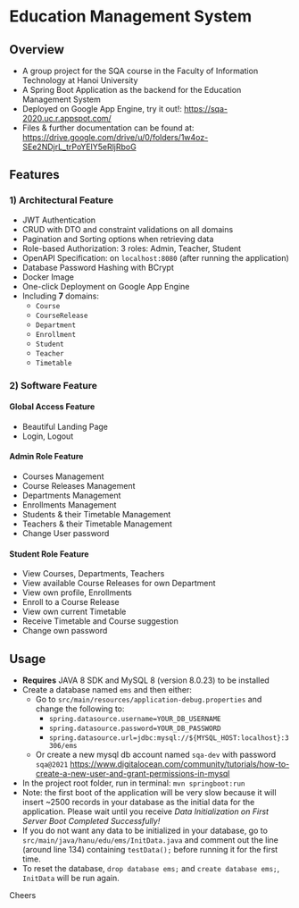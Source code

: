# Education Management System

**<h2>Overview</h2>**
- A group project for the SQA course in the Faculty of Information Technology at Hanoi University
- A Spring Boot Application as the backend for the Education Management System
- Deployed on Google App Engine, try it out!: https://sqa-2020.uc.r.appspot.com/
- Files & further documentation can be found at: https://drive.google.com/drive/u/0/folders/1w4oz-SEe2NDjrL_trPoYElY5eRljRboG

**<h2>Features</h2>**
**<h3>1) Architectural Feature</h3>**
- JWT Authentication
- CRUD with DTO and constraint validations on all domains
- Pagination and Sorting options when retrieving data
- Role-based Authorization: 3 roles: Admin, Teacher, Student
- OpenAPI Specification: on `localhost:8080` (after running the application)
- Database Password Hashing with BCrypt
- Docker Image
- One-click Deployment on Google App Engine
- Including **7** domains:
  - `Course`
  - `CourseRelease`
  - `Department`
  - `Enrollment`
  - `Student`
  - `Teacher`
  - `Timetable`

**<h3>2) Software Feature</h3>**

**<h4>Global Access Feature</h4>**
- Beautiful Landing Page
- Login, Logout

**<h4>Admin Role Feature</h4>**
- Courses Management
- Course Releases Management
- Departments Management
- Enrollments Management
- Students & their Timetable Management
- Teachers & their Timetable Management
- Change User password

**<h4>Student Role Feature</h4>**
- View Courses, Departments, Teachers
- View available Course Releases for own Department
- View own profile, Enrollments
- Enroll to a Course Release
- View own current Timetable
- Receive Timetable and Course suggestion
- Change own password

**<h2>Usage</h2>**
- **Requires** JAVA 8 SDK and MySQL 8 (version 8.0.23) to be installed
- Create a database named `ems` and then either:
  - Go to `src/main/resources/application-debug.properties` and change the following to:
    - `spring.datasource.username=YOUR_DB_USERNAME`
    - `spring.datasource.password=YOUR_DB_PASSWORD`
    - `spring.datasource.url=jdbc:mysql://${MYSQL_HOST:localhost}:3306/ems`
  - Or create a new mysql db account named `sqa-dev` with password `sqa@2021`
    https://www.digitalocean.com/community/tutorials/how-to-create-a-new-user-and-grant-permissions-in-mysql
- In the project root folder, run in terminal: `mvn springboot:run`
- Note: the first boot of the application will be very slow because it will insert ~2500 records in your database as the initial data for the application. Please wait until you receive
  _Data Initialization on First Server Boot Completed Successfully!_
- If you do not want any data to be initialized in your database, go to `src/main/java/hanu/edu/ems/InitData.java` and comment out the line (around line 134) containing `testData();` before running it for the first time.
- To reset the database, `drop database ems;` and `create database ems;`, `InitData` will be run again.

Cheers
